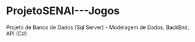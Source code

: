# ProjetoSENAI---Jogos
Projeto de Banco de Dados (Sql Server) - Modelagem de Dados, BackEnd, API (C#) 

